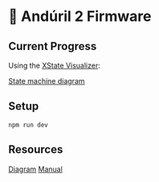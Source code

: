 # 🔦 Andúril 2 Firmware

## Current Progress

Using the [XState Visualizer](https://stately.ai/viz):

[State machine diagram](diagram.png)

## Setup

```
npm run dev
```

## Resources

[Diagram](https://ivanthinking.net/images/anduril2/ui-diagram.png)
[Manual](https://ivanthinking.net/thoughts/anduril2-manual)
